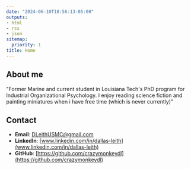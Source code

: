 ```yaml
---
date: "2024-06-10T18:56:13-05:00"
outputs:
- html
- rss
- json
sitemap:
  priority: 1
title: Home
---
```


## About me

"Former Marine and current student in Louisiana Tech's PhD program for Industrial Organizational Psychology. I enjoy reading science fiction and painting miniatures when i have free time (which is never currently)"

## Contact

- **Email**: DLeithUSMC@gmail.com
- **LinkedIn**: [www.linkedin.com/in/dallas-leith](www.linkedin.com/in/dallas-leith)
- **GitHub**: [https://github.com/crazymonkeydl](https://github.com/crazymonkeydl)